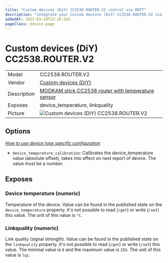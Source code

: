 ```yaml
---
title: "Custom devices (DiY) CC2538.ROUTER.V2 control via MQTT"
description: "Integrate your Custom devices (DiY) CC2538.ROUTER.V2 via Zigbee2MQTT with whatever smart home infrastructure you are using without the vendor's bridge or gateway."
addedAt: 2021-03-10T22:18:54Z
pageClass: device-page
---
```


<!-- !!!! -->
<!-- ATTENTION: This file is auto-generated through docgen! -->
<!-- You can only edit the "Notes"-Section between the two comment lines "Notes BEGIN" and "Notes END". -->
<!-- Do not use h1 or h2 heading within "## Notes"-Section. -->
<!-- !!!! -->

# Custom devices (DiY) CC2538.ROUTER.V2

|     |     |
|-----|-----|
| Model | CC2538.ROUTER.V2  |
| Vendor  | [Custom devices (DiY)](/supported-devices/#v=Custom%20devices%20(DiY))  |
| Description | [MODKAM stick СС2538 router with temperature sensor](https://github.com/jethome-ru/zigbee-firmware/tree/master/ti/router/cc2538_cc2592) |
| Exposes | device_temperature, linkquality |
| Picture | ![Custom devices (DiY) CC2538.ROUTER.V2](https://www.zigbee2mqtt.io/images/devices/CC2538.ROUTER.V2.png) |


<!-- Notes BEGIN: You can edit here. Add "## Notes" headline if not already present. -->


<!-- Notes END: Do not edit below this line -->



## Options
*[How to use device type specific configuration](../guide/configuration/devices-groups.md#specific-device-options)*

* `device_temperature_calibration`: Calibrates the device_temperature value (absolute offset), takes into effect on next report of device. The value must be a number.


## Exposes

### Device temperature (numeric)
Temperature of the device.
Value can be found in the published state on the `device_temperature` property.
It's not possible to read (`/get`) or write (`/set`) this value.
The unit of this value is `°C`.

### Linkquality (numeric)
Link quality (signal strength).
Value can be found in the published state on the `linkquality` property.
It's not possible to read (`/get`) or write (`/set`) this value.
The minimal value is `0` and the maximum value is `255`.
The unit of this value is `lqi`.

